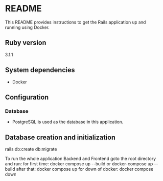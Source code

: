 # README

This README provides instructions to get the Rails application up and running using Docker.

## Ruby version
3.1.1

## System dependencies
- Docker

## Configuration

### Database
- PostgreSQL is used as the database in this application.

## Database creation and initialization
rails db:create db:migrate


To run the whole application Backend and Frontend goto the root directory and run:
for first time: docker compose up --build or docker-compose up --build
after that: docker compose up
for down of docker: docker compose down
